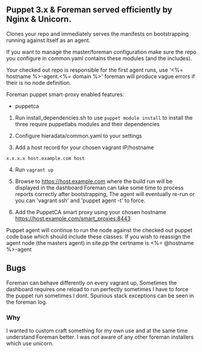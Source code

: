 ## Puppet 3.x & Foreman served efficiently by Nginx & Unicorn. 

Clones your repo and immediately serves the manifests on bootstrapping running against itself as an agent.

If you want to manage the master/foreman configuration make sure the repo you configure in common.yaml contains these modules (and the includes).

Your checked out repo is responsible for the first agent runs, use '<%= hostname %>-agent.<%= domain %>' foreman will produce vague errors if their is no node definition.

Foreman puppet smart-proxy enabled features:
 - puppetca

1. Run install_dependencies.sh to use `puppet module install` to install the three require puppetlabs modules and their dependencies

2. Configure hieradata/common.yaml to your settings

3. Add a host record for your chosen vagrant IP/hostname 
```
x.x.x.x host.example.com host
```

4. Run `vagrant up`

5. Browse to https://host.example.com where the build run will be displayed in the dashboard
Foreman can take some time to process reports correctly after bootstrapping, The agent will eventually re-run or you can 'vagrant ssh' and 'puppet agent -t' to force.
 
6. Add the PuppetCA smart proxy using your chosen hostname https://host.example.com/smart_proxies:8443


Puppet agent will continue to run the node against the checked out puppet code base which should include these classes.
If you wish to reassign the agent node (the masters agent) in site.pp the certname is <%= @hostname %>-agent
 

## Bugs
Foreman can behave differently on every vagrant up, Sometimes the dashboard requires one reload to run perfectly sometimes I have to force the puppet run sometimes I dont.
Spurious stack exceptions can be seen in the foreman log.

### Why
I wanted to custom craft something for my own use and at the same time understand Foreman better.
I was not aware of any other foreman installers which use unicorn.